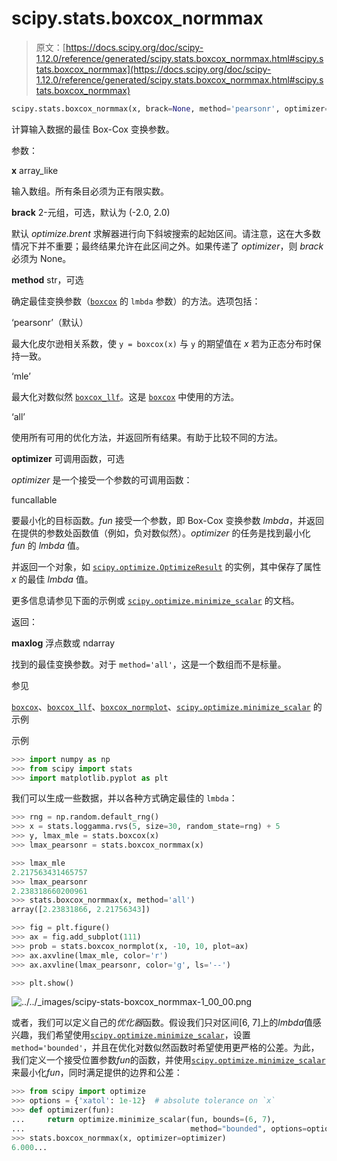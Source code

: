 # scipy.stats.boxcox_normmax

> 原文：[https://docs.scipy.org/doc/scipy-1.12.0/reference/generated/scipy.stats.boxcox_normmax.html#scipy.stats.boxcox_normmax](https://docs.scipy.org/doc/scipy-1.12.0/reference/generated/scipy.stats.boxcox_normmax.html#scipy.stats.boxcox_normmax)

```py
scipy.stats.boxcox_normmax(x, brack=None, method='pearsonr', optimizer=None)
```

计算输入数据的最佳 Box-Cox 变换参数。

参数：

**x** array_like

输入数组。所有条目必须为正有限实数。

**brack** 2-元组，可选，默认为 (-2.0, 2.0)

默认 *optimize.brent* 求解器进行向下斜坡搜索的起始区间。请注意，这在大多数情况下并不重要；最终结果允许在此区间之外。如果传递了 *optimizer*，则 *brack* 必须为 None。

**method** str，可选

确定最佳变换参数（[`boxcox`](scipy.stats.boxcox.html#scipy.stats.boxcox "scipy.stats.boxcox") 的 `lmbda` 参数）的方法。选项包括：

‘pearsonr’（默认）

最大化皮尔逊相关系数，使 `y = boxcox(x)` 与 `y` 的期望值在 *x* 若为正态分布时保持一致。

‘mle’

最大化对数似然 [`boxcox_llf`](scipy.stats.boxcox_llf.html#scipy.stats.boxcox_llf "scipy.stats.boxcox_llf")。这是 [`boxcox`](scipy.stats.boxcox.html#scipy.stats.boxcox "scipy.stats.boxcox") 中使用的方法。

‘all’

使用所有可用的优化方法，并返回所有结果。有助于比较不同的方法。

**optimizer** 可调用函数，可选

*optimizer* 是一个接受一个参数的可调用函数：

funcallable

要最小化的目标函数。*fun* 接受一个参数，即 Box-Cox 变换参数 *lmbda*，并返回在提供的参数处函数值（例如，负对数似然）。*optimizer* 的任务是找到最小化 *fun* 的 *lmbda* 值。

并返回一个对象，如 [`scipy.optimize.OptimizeResult`](scipy.optimize.OptimizeResult.html#scipy.optimize.OptimizeResult "scipy.optimize.OptimizeResult") 的实例，其中保存了属性 *x* 的最佳 *lmbda* 值。

更多信息请参见下面的示例或 [`scipy.optimize.minimize_scalar`](scipy.optimize.minimize_scalar.html#scipy.optimize.minimize_scalar "scipy.optimize.minimize_scalar") 的文档。

返回：

**maxlog** 浮点数或 ndarray

找到的最佳变换参数。对于 `method='all'`，这是一个数组而不是标量。

参见

[`boxcox`](scipy.stats.boxcox.html#scipy.stats.boxcox "scipy.stats.boxcox")、[`boxcox_llf`](scipy.stats.boxcox_llf.html#scipy.stats.boxcox_llf "scipy.stats.boxcox_llf")、[`boxcox_normplot`](scipy.stats.boxcox_normplot.html#scipy.stats.boxcox_normplot "scipy.stats.boxcox_normplot")、[`scipy.optimize.minimize_scalar`](scipy.optimize.minimize_scalar.html#scipy.optimize.minimize_scalar "scipy.optimize.minimize_scalar") 的示例

示例

```py
>>> import numpy as np
>>> from scipy import stats
>>> import matplotlib.pyplot as plt 
```

我们可以生成一些数据，并以各种方式确定最佳的 `lmbda`：

```py
>>> rng = np.random.default_rng()
>>> x = stats.loggamma.rvs(5, size=30, random_state=rng) + 5
>>> y, lmax_mle = stats.boxcox(x)
>>> lmax_pearsonr = stats.boxcox_normmax(x) 
```

```py
>>> lmax_mle
2.217563431465757
>>> lmax_pearsonr
2.238318660200961
>>> stats.boxcox_normmax(x, method='all')
array([2.23831866, 2.21756343]) 
```

```py
>>> fig = plt.figure()
>>> ax = fig.add_subplot(111)
>>> prob = stats.boxcox_normplot(x, -10, 10, plot=ax)
>>> ax.axvline(lmax_mle, color='r')
>>> ax.axvline(lmax_pearsonr, color='g', ls='--') 
```

```py
>>> plt.show() 
```

![../../_images/scipy-stats-boxcox_normmax-1_00_00.png](../Images/94b0112c630a47b974c67c693040a7d9.png)

或者，我们可以定义自己的*优化器*函数。假设我们只对区间[6, 7]上的*lmbda*值感兴趣，我们希望使用[`scipy.optimize.minimize_scalar`](https://scipy.optimize.minimize_scalar.html#scipy.optimize.minimize_scalar "scipy.optimize.minimize_scalar")，设置`method='bounded'`，并且在优化对数似然函数时希望使用更严格的公差。为此，我们定义一个接受位置参数*fun*的函数，并使用[`scipy.optimize.minimize_scalar`](https://scipy.optimize.minimize_scalar.html#scipy.optimize.minimize_scalar "scipy.optimize.minimize_scalar")来最小化*fun*，同时满足提供的边界和公差：

```py
>>> from scipy import optimize
>>> options = {'xatol': 1e-12}  # absolute tolerance on `x`
>>> def optimizer(fun):
...     return optimize.minimize_scalar(fun, bounds=(6, 7),
...                                     method="bounded", options=options)
>>> stats.boxcox_normmax(x, optimizer=optimizer)
6.000... 
```
